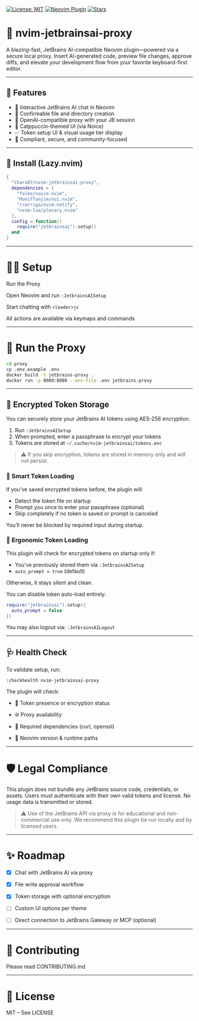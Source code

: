 [![License: MIT](https://img.shields.io/badge/license-MIT-blue.svg)](./LICENSE)
[![Neovim Plugin](https://img.shields.io/badge/built%20for-Neovim-57a143?logo=neovim)](https://neovim.io)
[![Stars](https://img.shields.io/github/stars/CharaD7/nvim-jetbrainsai-proxy.svg?style=social)](https://github.com/yourgithub/nvim-jetbrainsai-proxy)

# 🧠 nvim-jetbrainsai-proxy

A blazing-fast, JetBrains AI-compatible Neovim plugin—powered via a secure local proxy. Insert AI-generated code, preview file changes, approve diffs, and elevate your development flow from your favorite keyboard-first editor.

---

## 🚀 Features

- 💬 Interactive JetBrains AI chat in Neovim
- 📁 Confirmable file and directory creation
- 🧠 OpenAI-compatible proxy with your JB session
- 🌈 Catppuccin-themed UI (via Noice)
- ✅ Token setup UI & visual usage tier display
- 🔐 Compliant, secure, and community-focused

---

## 🔧 Install (Lazy.nvim)

```lua
{
  "CharaD7/nvim-jetbrainsai-proxy",
  dependencies = {
    "folke/noice.nvim",
    "MunifTanjim/nui.nvim",
    "rcarriga/nvim-notify",
    "nvim-lua/plenary.nvim"
  },
  config = function()
    require("jetbrainsai").setup()
  end
}
```

___

# 🧑‍💻 Setup
Run the Proxy

Open Neovim and run `:JetbrainsAISetup`

Start chatting with `<leader>jc`

All actions are available via keymaps and commands

___

# 🐳 Run the Proxy

```bash
cd proxy
cp .env.example .env
docker build -t jetbrains-proxy .
docker run -p 8080:8080 --env-file .env jetbrains-proxy
```

___

## 🔐 Encrypted Token Storage

You can securely store your JetBrains AI tokens using AES-256 encryption.

1. Run `:JetbrainsAISetup`
2. When prompted, enter a passphrase to encrypt your tokens
3. Tokens are stored at `~/.cache/nvim-jetbrainsai/tokens.enc`

> ⚠️ If you skip encryption, tokens are stored in memory only and will not persist.

### 🧠 Smart Token Loading

If you’ve saved encrypted tokens before, the plugin will:

- Detect the token file on startup
- Prompt you once to enter your passphrase (optional)
- Skip completely if no token is saved or prompt is canceled

You’ll never be blocked by required input during startup.

### 🔐 Ergonomic Token Loading

This plugin will check for encrypted tokens on startup only if:

- You've previously stored them via `:JetbrainsAISetup`
- `auto_prompt = true` (default)

Otherwise, it stays silent and clean.

You can disable token auto-load entirely:

```lua
require("jetbrainsai").setup({
  auto_prompt = false
})
```

You may also logout via: `:JetbrainsAILogout`
___

## 🩺 Health Check

To validate setup, run:

```vim
:checkhealth nvim-jetbrainsai-proxy
```

The plugin will check:

- 🔐 Token presence or encryption status

- 🌐 Proxy availability

- 🧰 Required dependencies (curl, openssl)

- 🧠 Neovim version & runtime paths

___

# 🛡 Legal Compliance
This plugin does not bundle any JetBrains source code, credentials, or assets. Users must authenticate with their own valid tokens and license. No usage data is transmitted or stored.

  > ⚠️ Use of the JetBrains API via proxy is for educational and non-commercial use only. We recommend this plugin be run locally and by licensed users.

___

# ✨ Roadmap
-[x] Chat with JetBrains AI via proxy

-[x] File write approval workflow

-[x] Token storage with optional encryption

-[ ] Custom UI options per theme

-[ ] Direct connection to JetBrains Gateway or MCP (optional)

___

# 🤝 Contributing
Please read CONTRIBUTING.md

___

# 📜 License
MIT – See LICENSE
